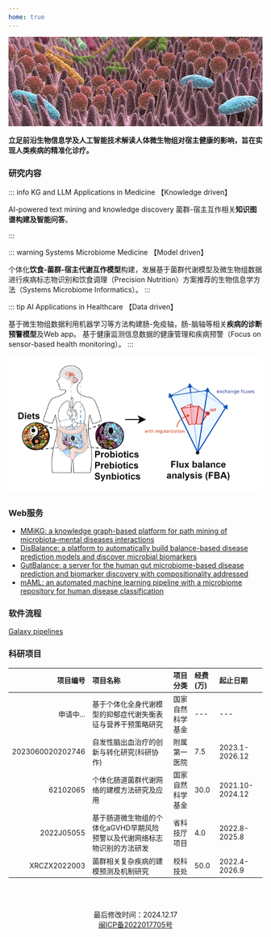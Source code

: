 ```yaml
---
home: true
---
```


![Gut Microbiome](/background1.jpeg#pic_center)


**立足前沿生物信息学及人工智能技术解读人体微生物组对宿主健康的影响，旨在实现人类疾病的精准化诊疗。**

### 研究内容


::: info KG and LLM Applications in Medicine 【Knowledge driven】

AI-powered text mining and knowledge discovery 
菌群-宿主互作相关**知识图谱构建及智能问答**。

:::


::: warning Systems Microbiome Medicine 【Model driven】

个体化**饮食-菌群-宿主代谢互作模型**构建，发展基于菌群代谢模型及微生物组数据进行疾病标志物识别和饮食调理（Precision Nutrition）方案推荐的生物信息学方法（Systems Microbiome Informatics）。
:::



::: tip AI Applications in Healthcare 【Data driven】

基于微生物组数据利用机器学习等方法构建肠-免疫轴，肠-脑轴等相关**疾病的诊断预警模型**及Web app。
基于健康监测信息数据的健康管理和疾病预警（Focus on sensor-based health monitoring）。
:::

![Lab mission](/balance-fba1.png#pic_center)

### Web服务
- [MMiKG: a knowledge graph-based platform for path mining of microbiota–mental diseases interactions](http://yangbiolab.cn:8501/)
- [DisBalance: a platform to automatically build balance-based disease prediction models and discover microbial biomarkers](http://lab.malab.cn/soft/DisBalance)
- [GutBalance: a server for the human gut microbiome-based disease prediction and biomarker discovery with compositionality addressed](http://lab.malab.cn/soft/GutBalance)
- [mAML: an automated machine learning pipeline with a microbiome repository for human disease classification](http://lab.malab.cn/soft/mAML/)

### 软件流程

[Galaxy pipelines](http://yangbiolab.top:8080/)



### 科研项目

|项目编号 	|项目名称 	|项目分类   |经费(万)|起止日期    | 
|-----:|:---------|-----:|:-----------|:-----------|
|申请中...|基于个体化全身代谢模型的抑郁症代谢失衡表征与营养干预策略研究|国家自然科学基金|---|---|
|2023060020202746|自发性脑出血治疗的创新与转化研究(科研协作)|附属第一医院|7.5|2023.1-2026.12|
|62102065	|个体化肠道菌群代谢网络的建模方法研究及应用|国家自然科学基金|30.0	|2021.10-2024.12|
|2022J05055	|基于肠道微生物组的个体化aGVHD早期风险预警以及代谢网络标志物识别的方法研发|省科技厅项目	|	4.0|2022.8-2025.8|
|XRCZX2022003	|菌群相关复杂疾病的建模预测及机制研究|校科技处|50.0	|	2022.4-2026.9|
<br>
<br>

<p align="center">
  最后修改时间：2024.12.17 <br>
  <a href="https://beian.miit.gov.cn/#/Integrated/recordQuery">闽ICP备2022017705号</a>
</p>

